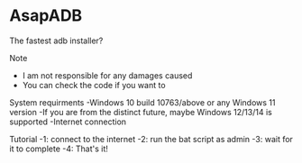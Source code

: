 # AsapADB
The fastest adb installer?

Note
- I am not responsible for any damages caused
- You can check the code if you want to

System requirments
 -Windows 10 build 10763/above or any Windows 11 version
 -If you are from the distinct future, maybe Windows 12/13/14 is supported
 -Internet connection
 
Tutorial
  -1: connect to the internet
  -2: run the bat script as admin
  -3: wait for it to complete
  -4: That's it!
 
 
